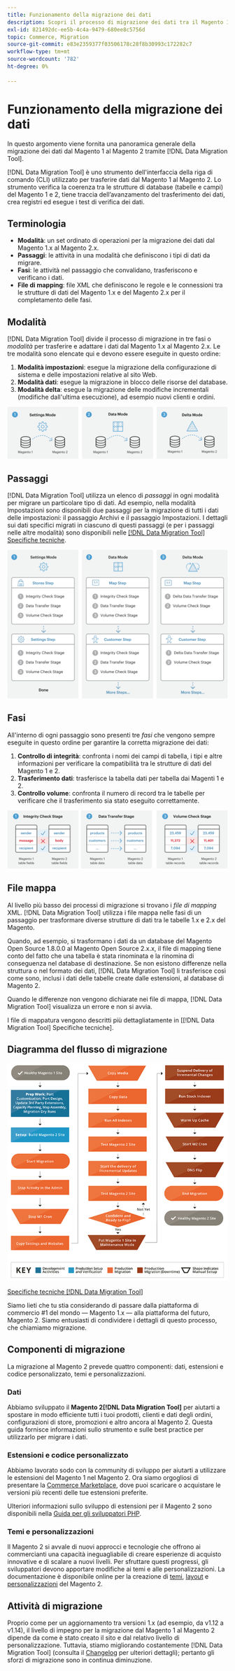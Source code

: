 ```yaml
---
title: Funzionamento della migrazione dei dati
description: Scopri il processo di migrazione dei dati tra il Magento 1 e il Magento 2, compresi terminologia, diagrammi di flusso di lavoro e passaggi.
exl-id: 821492dc-ee5b-4c4a-9479-680ee8c5756d
topic: Commerce, Migration
source-git-commit: e83e2359377f03506178c28f8b30993c172282c7
workflow-type: tm+mt
source-wordcount: '782'
ht-degree: 0%

---
```


# Funzionamento della migrazione dei dati

In questo argomento viene fornita una panoramica generale della migrazione dei dati dal Magento 1 al Magento 2 tramite [!DNL Data Migration Tool].

[!DNL Data Migration Tool] è uno strumento dell&#39;interfaccia della riga di comando (CLI) utilizzato per trasferire dati dal Magento 1 al Magento 2. Lo strumento verifica la coerenza tra le strutture di database (tabelle e campi) del Magento 1 e 2, tiene traccia dell’avanzamento del trasferimento dei dati, crea registri ed esegue i test di verifica dei dati.

## Terminologia

* **Modalità**: un set ordinato di operazioni per la migrazione dei dati dal Magento 1.x al Magento 2.x.
* **Passaggi**: le attività in una modalità che definiscono i tipi di dati da migrare.
* **Fasi**: le attività nel passaggio che convalidano, trasferiscono e verificano i dati.
* **File di mapping**: file XML che definiscono le regole e le connessioni tra le strutture di dati del Magento 1.x e del Magento 2.x per il completamento delle fasi.

## Modalità

[!DNL Data Migration Tool] divide il processo di migrazione in tre fasi o *modalità* per trasferire e adattare i dati dal Magento 1.x al Magento 2.x. Le tre modalità sono elencate qui e devono essere eseguite in questo ordine:

1. **Modalità impostazioni**: esegue la migrazione della configurazione di sistema e delle impostazioni relative al sito Web.
1. **Modalità dati**: esegue la migrazione in blocco delle risorse del database.
1. **Modalità delta**: esegue la migrazione delle modifiche incrementali (modifiche dall&#39;ultima esecuzione), ad esempio nuovi clienti e ordini.

![Modalità di migrazione](../../assets/data-migration/MigrationModes2.png)

## Passaggi

[!DNL Data Migration Tool] utilizza un elenco di *passaggi* in ogni modalità per migrare un particolare tipo di dati. Ad esempio, nella modalità Impostazioni sono disponibili due passaggi per la migrazione di tutti i dati delle impostazioni: il passaggio Archivi e il passaggio Impostazioni. I dettagli sui dati specifici migrati in ciascuno di questi passaggi (e per i passaggi nelle altre modalità) sono disponibili nelle [[!DNL Data Migration Tool] Specifiche tecniche](technical-specification.md).

![Panoramica sulla migrazione](../../assets/data-migration/MigrationOverview2.png)

## Fasi

All&#39;interno di ogni passaggio sono presenti tre *fasi* che vengono sempre eseguite in questo ordine per garantire la corretta migrazione dei dati:

1. **Controllo di integrità**: confronta i nomi dei campi di tabella, i tipi e altre informazioni per verificare la compatibilità tra le strutture di dati del Magento 1 e 2.
1. **Trasferimento dati**: trasferisce la tabella dati per tabella dai Magenti 1 e 2.
1. **Controllo volume**: confronta il numero di record tra le tabelle per verificare che il trasferimento sia stato eseguito correttamente.

![Fasi di migrazione](../../assets/data-migration/MigrationSteps2.png)

## File mappa

Al livello più basso dei processi di migrazione si trovano i *file di mapping* XML. [!DNL Data Migration Tool] utilizza i file mappa nelle fasi di un passaggio per trasformare diverse strutture di dati tra le tabelle 1.x e 2.x del Magento.

Quando, ad esempio, si trasformano i dati da un database del Magento Open Source 1.8.0.0 al Magento Open Source 2.x.x, il file di mapping tiene conto del fatto che una tabella è stata rinominata e la rinomina di conseguenza nel database di destinazione. Se non esistono differenze nella struttura o nel formato dei dati, [!DNL Data Migration Tool] li trasferisce così come sono, inclusi i dati delle tabelle create dalle estensioni, al database di Magento 2.

Quando le differenze non vengono dichiarate nei file di mappa, [!DNL Data Migration Tool] visualizza un errore e non si avvia.

I file di mappatura vengono descritti più dettagliatamente in [[!DNL Data Migration Tool] Specifiche tecniche].

## Diagramma del flusso di migrazione

![Flusso di migrazione](../../assets/data-migration/migration_flow.png)

[Specifiche tecniche [!DNL Data Migration Tool]](technical-specification.md)

Siamo lieti che tu stia considerando di passare dalla piattaforma di commercio #1 del mondo — Magento 1.x — alla piattaforma del futuro, Magento 2. Siamo entusiasti di condividere i dettagli di questo processo, che chiamiamo migrazione.

## Componenti di migrazione

La migrazione al Magento 2 prevede quattro componenti: dati, estensioni e codice personalizzato, temi e personalizzazioni.

### Dati

Abbiamo sviluppato il **Magento 2[!DNL Data Migration Tool]** per aiutarti a spostare in modo efficiente tutti i tuoi prodotti, clienti e dati degli ordini, configurazioni di store, promozioni e altro ancora al Magento 2. Questa guida fornisce informazioni sullo strumento e sulle best practice per utilizzarlo per migrare i dati.

### Estensioni e codice personalizzato

Abbiamo lavorato sodo con la community di sviluppo per aiutarti a utilizzare le estensioni del Magento 1 nel Magento 2. Ora siamo orgogliosi di presentare la [Commerce Marketplace](https://marketplace.magento.com/), dove puoi scaricare o acquistare le versioni più recenti delle tue estensioni preferite.

Ulteriori informazioni sullo sviluppo di estensioni per il Magento 2 sono disponibili nella [Guida per gli sviluppatori PHP](https://developer.adobe.com/commerce/php/development/).

### Temi e personalizzazioni

Il Magento 2 si avvale di nuovi approcci e tecnologie che offrono ai commercianti una capacità ineguagliabile di creare esperienze di acquisto innovative e di scalare a nuovi livelli. Per sfruttare questi progressi, gli sviluppatori devono apportare modifiche ai temi e alle personalizzazioni. La documentazione è disponibile online per la creazione di [temi](https://developer.adobe.com/commerce/frontend-core/guide/themes/), [layout](https://developer.adobe.com/commerce/frontend-core/guide/layouts/) e [personalizzazioni](https://developer.adobe.com/commerce/frontend-core/guide/layouts/xml-manage/) del Magento 2.

## Attività di migrazione

Proprio come per un aggiornamento tra versioni 1.x (ad esempio, da v1.12 a v1.14), il livello di impegno per la migrazione dal Magento 1 al Magento 2 dipende da come è stato creato il sito e dal relativo livello di personalizzazione.
Tuttavia, stiamo migliorando costantemente [!DNL Data Migration Tool] (consulta il [Changelog](https://github.com/magento/data-migration-tool/blob/2.3/CHANGELOG.md) per ulteriori dettagli); pertanto gli sforzi di migrazione sono in continua diminuzione.
